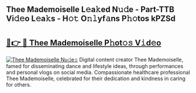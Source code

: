 ## Thee Mademoiselle L𝚎a𝚔ed N𝚞𝚍e - Part-TTB Vi𝚍𝚎o L𝚎a𝚔s - H𝚘𝚝 O𝚗𝚕yf𝚊ns P𝚑𝚘tos kPZSd

# <h2><a href="http://kf3a07.oniu.top/?m=Thee+Mademoiselle">🔗👉 🔴 Thee Mademoiselle P𝚑ot𝚘𝚜 V𝚒d𝚎o</a></h2>

[![Thee Mademoiselle Nu𝚍e𝚜](https://i.imgur.com/0qMVB7G.gif)](http://kf3a07.oniu.top/?m=Thee+Mademoiselle)
Digital content creator Thee Mademoiselle, famed for disseminating dance and lifestyle ideas, through performances and personal vlogs on social media. Compassionate healthcare professional Thee Mademoiselle, celebrated for their dedication and kindness in caring for others.  
